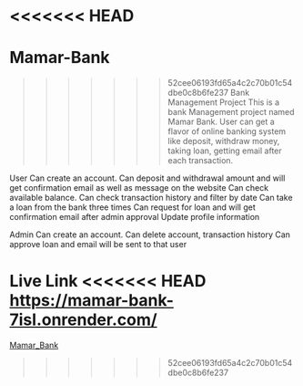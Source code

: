 <<<<<<< HEAD
=======
# Mamar-Bank
>>>>>>> 52cee06193fd65a4c2c70b01c54dbe0c8b6fe237
Bank Management Project
This is a bank Management project named Mamar Bank. User can get a flavor of online banking system like deposit, withdraw money, taking loan, getting email after each transaction.

User
Can create an account.
Can deposit and withdrawal amount and will get confirmation email as well as message on the website
Can check available balance.
Can check transaction history and filter by date
Can take a loan from the bank three times
Can request for loan and will get confirmation email after admin approval
Update profile information

Admin
Can create an account.
Can delete account, transaction history
Can approve loan and email will be sent to that user

Live Link
<<<<<<< HEAD
https://mamar-bank-7isl.onrender.com/
=======
[Mamar_Bank](https://mamar-bank-7isl.onrender.com/)
>>>>>>> 52cee06193fd65a4c2c70b01c54dbe0c8b6fe237
